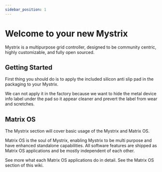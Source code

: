 ```yaml
---
sidebar_position: 1
---
```


# Welcome to your new Mystrix

Mystrix is a multipurpose grid controller, designed to be community centric, highly customizable, and fully open sourced. 

## Getting Started

First thing you should do is to apply the included silicon anti slip pad in the packaging to your Mystrix.

We can not apply it in the factory because we want to hide the metal device info label under the pad so it appear cleaner and prevert the label from wear and scretches.

## Matrix OS

The Mystrix section will cover basic usage of the Mystrix and Matrix OS.

Matrix OS is the soul of Mystrix, enabling Mystrix to be multi purpose and have enhanced standalone capabilities. All software features are shipped as Matrix OS applications and be mostly independent of each other. 

See more what each Matrix OS applications do in detail. See the Matrix OS section of this wiki.


